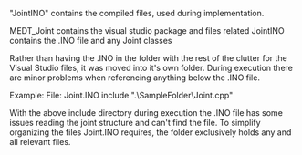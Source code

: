 "JointINO" contains the compiled files, used during implementation.





MEDT_Joint contains the visual studio package and files related
JointINO contains the .INO file and any Joint classes

Rather than having the .INO in the folder with the rest of the clutter for the Visual Studio files, it was moved into it's own folder. During execution there are minor problems when referencing anything below the .INO file. 
  
  Example: 
  File: Joint.INO 
    include ".\SampleFolder\Joint.cpp"
   
With the above include directory during execution the .INO file has some issues reading the joint structure and can't find the file. To simplify organizing the files Joint.INO requires, the folder exclusively holds any and all relevant files.
